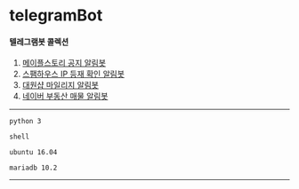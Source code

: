 # telegramBot

#### 텔레그램봇 콜렉션

1. [메이플스토리 공지 알림봇](https://github.com/puterpark/telegramBot/tree/main/maplebot)
2. [스팸하우스 IP 등재 확인 알림봇](https://github.com/puterpark/telegramBot/tree/main/spamhaus)
3. [대원샵 마일리지 알림봇](https://github.com/puterpark/telegramBot/tree/main/daewonshop)
4. [네이버 부동산 매물 알림봇](https://github.com/puterpark/telegramBot/tree/main/budongsan)

---
```
python 3

shell

ubuntu 16.04

mariadb 10.2
```
---
